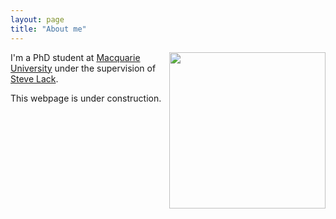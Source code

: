 ```yaml
---
layout: page
title: "About me"
---
```



<a href="url"><img src="http://gtendas.github.io/assets/picture.jpg" align="right" width="250" ></a>


I'm a PhD student at [Macquarie University](https://mq.edu.au) under the supervision of [Steve Lack](http://maths.mq.edu.au/~slack/).

This webpage is under construction. 

